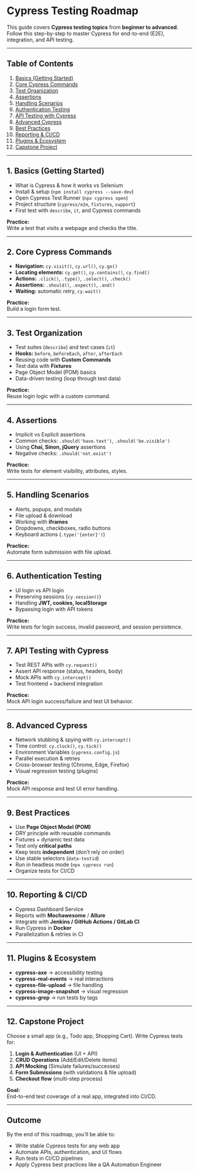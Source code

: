 # Cypress Testing Roadmap

This guide covers **Cypress testing topics** from **beginner to advanced**.  
Follow this step-by-step to master Cypress for end-to-end (E2E), integration, and API testing.

---

## Table of Contents
1. [Basics (Getting Started)](#1-basics-getting-started)
2. [Core Cypress Commands](#2-core-cypress-commands)
3. [Test Organization](#3-test-organization)
4. [Assertions](#4-assertions)
5. [Handling Scenarios](#5-handling-scenarios)
6. [Authentication Testing](#6-authentication-testing)
7. [API Testing with Cypress](#7-api-testing-with-cypress)
8. [Advanced Cypress](#8-advanced-cypress)
9. [Best Practices](#9-best-practices)
10. [Reporting & CI/CD](#10-reporting--cicd)
11. [Plugins & Ecosystem](#11-plugins--ecosystem)
12. [Capstone Project](#12-capstone-project)

---

## 1. Basics (Getting Started)
- What is Cypress & how it works vs Selenium
- Install & setup (`npm install cypress --save-dev`)
- Open Cypress Test Runner (`npx cypress open`)
- Project structure (`cypress/e2e`, `fixtures`, `support`)
- First test with `describe`, `it`, and Cypress commands

**Practice:**  
Write a test that visits a webpage and checks the title.

---

## 2. Core Cypress Commands
- **Navigation:** `cy.visit()`, `cy.url()`, `cy.go()`
- **Locating elements:** `cy.get()`, `cy.contains()`, `cy.find()`
- **Actions:** `.click()`, `.type()`, `.select()`, `.check()`
- **Assertions:** `.should()`, `.expect()`, `.and()`
- **Waiting:** automatic retry, `cy.wait()`

**Practice:**  
Build a login form test.

---

## 3. Test Organization
- Test suites (`describe`) and test cases (`it`)
- **Hooks:** `before`, `beforeEach`, `after`, `afterEach`
- Reusing code with **Custom Commands**
- Test data with **Fixtures**
- Page Object Model (POM) basics
- Data-driven testing (loop through test data)

**Practice:**  
Reuse login logic with a custom command.

---

## 4. Assertions
- Implicit vs Explicit assertions
- Common checks: `.should('have.text')`, `.should('be.visible')`
- Using **Chai, Sinon, jQuery** assertions
- Negative checks: `.should('not.exist')`

**Practice:**  
Write tests for element visibility, attributes, styles.

---

## 5. Handling Scenarios
- Alerts, popups, and modals
- File upload & download
- Working with **iframes**
- Dropdowns, checkboxes, radio buttons
- Keyboard actions (`.type('{enter}')`)

**Practice:**  
Automate form submission with file upload.

---

## 6. Authentication Testing
- UI login vs API login
- Preserving sessions (`cy.session()`)
- Handling **JWT, cookies, localStorage**
- Bypassing login with API tokens

**Practice:**  
Write tests for login success, invalid password, and session persistence.

---

## 7. API Testing with Cypress
- Test REST APIs with `cy.request()`
- Assert API response (status, headers, body)
- Mock APIs with `cy.intercept()`
- Test frontend + backend integration

**Practice:**  
Mock API login success/failure and test UI behavior.

---

## 8. Advanced Cypress
- Network stubbing & spying with `cy.intercept()`
- Time control: `cy.clock()`, `cy.tick()`
- Environment Variables (`cypress.config.js`)
- Parallel execution & retries
- Cross-browser testing (Chrome, Edge, Firefox)
- Visual regression testing (plugins)

**Practice:**  
Mock API response and test UI error handling.

---

## 9. Best Practices
- Use **Page Object Model (POM)**
- DRY principle with reusable commands
- Fixtures + dynamic test data
- Test only **critical paths**
- Keep tests **independent** (don’t rely on order)
- Use stable selectors (`data-testid`)
- Run in headless mode (`npx cypress run`)
- Organize tests for CI/CD

---

## 10. Reporting & CI/CD
- Cypress Dashboard Service
- Reports with **Mochawesome** / **Allure**
- Integrate with **Jenkins / GitHub Actions / GitLab CI**
- Run Cypress in **Docker**
- Parallelization & retries in CI

---

## 11. Plugins & Ecosystem
- **cypress-axe** → accessibility testing
- **cypress-real-events** → real interactions
- **cypress-file-upload** → file handling
- **cypress-image-snapshot** → visual regression
- **cypress-grep** → run tests by tags

---

## 12. Capstone Project
Choose a small app (e.g., Todo app, Shopping Cart). Write Cypress tests for:
1. **Login & Authentication** (UI + API)
2. **CRUD Operations** (Add/Edit/Delete items)
3. **API Mocking** (Simulate failures/successes)
4. **Form Submissions** (with validations & file upload)
5. **Checkout flow** (multi-step process)


**Goal:**  
End-to-end test coverage of a real app, integrated into CI/CD.

---

## Outcome
By the end of this roadmap, you’ll be able to:
- Write stable Cypress tests for any web app  
- Automate APIs, authentication, and UI flows  
- Run tests in CI/CD pipelines  
- Apply Cypress best practices like a QA Automation Engineer  
